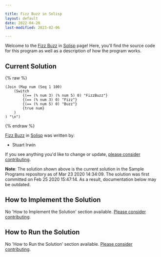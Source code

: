 ```yaml
---

title: Fizz Buzz in Solisp
layout: default
date: 2022-04-28
last-modified: 2023-02-06

---
```


Welcome to the [Fizz Buzz](https://sampleprograms.io/projects/fizz-buzz) in [Solisp](https://sampleprograms.io/languages/solisp) page! Here, you'll find the source code for this program as well as a description of how the program works.

## Current Solution

{% raw %}

```solisp
(Join (Map num (Seq 1 100)
	(Switch
        {(== (% num 3) (% num 5) 0) "FizzBuzz"}
        {(== (% num 3) 0) "Fizz"}
        {(== (% num 5) 0) "Buzz"}
        {true num}
    )
) "\n")
```

{% endraw %}

[Fizz Buzz](https://sampleprograms.io/projects/fizz-buzz) in [Solisp](https://sampleprograms.io/languages/solisp) was written by:

- Stuart Irwin

If you see anything you'd like to change or update, [please consider contributing](https://github.com/TheRenegadeCoder/sample-programs).

**Note**: The solution shown above is the current solution in the Sample Programs repository as of Mar 23 2020 14:34:09. The solution was first committed on Feb 25 2020 15:47:14. As a result, documentation below may be outdated.

## How to Implement the Solution

No 'How to Implement the Solution' section available. [Please consider contributing](https://github.com/TheRenegadeCoder/sample-programs-website).

## How to Run the Solution

No 'How to Run the Solution' section available. [Please consider contributing](https://github.com/TheRenegadeCoder/sample-programs-website).